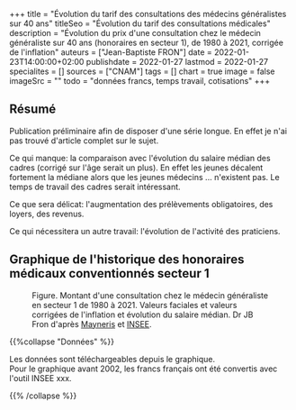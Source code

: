 +++
title = "Évolution du tarif des consultations des médecins généralistes sur 40 ans"
titleSeo = "Évolution du tarif des consultations médicales"
description = "Évolution du prix d'une consultation chez le médecin généraliste sur 40 ans (honoraires en secteur 1), de 1980 à 2021, corrigée de l'inflation"
auteurs = ["Jean-Baptiste FRON"]
date = 2022-01-23T14:00:00+02:00
publishdate = 2022-01-27
lastmod = 2022-01-27
specialites = []
sources = ["CNAM"]
tags = []
chart = true
image = false
imageSrc = ""
todo = "données francs, temps travail, cotisations"
+++

## Résumé

Publication préliminaire afin de disposer d'une série longue. En effet je n'ai pas trouvé d'article complet sur le sujet.

Ce qui manque: la comparaison avec l'évolution du salaire médian des cadres (corrigé sur l'âge serait un plus). En effet les jeunes décalent fortement la médiane alors que les jeunes médecins ... n'existent pas. Le temps de travail des cadres serait intéressant.

Ce que sera délicat: l'augmentation des prélèvements obligatoires, des loyers, des revenus.

Ce qui nécessitera un autre travail: l'évolution de l'activité des praticiens.

## Graphique de l'historique des honoraires médicaux conventionnés secteur 1

<figure>
  <div id="chart" class="border alert mb-4"></div>
  <figcaption>Figure. Montant d'une consultation chez le médecin généraliste en secteur 1 de 1980 à 2021. Valeurs faciales et valeurs corrigées de l'inflation et évolution du salaire médian. Dr JB Fron d'après <a href="http://piketty.pse.ens.fr/fichiers/enseig/memothes/DeaMayneris2004.pdf" rel="external nofollow noopener">Mayneris</a> et <a href="https://www.insee.fr/fr/information/2417794" rel="external nofollow noopener">INSEE</a>.</figcaption>
</figure>
<script>
const chartOptions = {
  // https://www.insee.fr/fr/information/2417794
  series: [{
    name: 'Euros 2021',
    data: [19.05, 21.49, 19.22, 20.72, 20.77, 21.03, 21.85, 22.51, 21.92, 21.16, 21.67, 20.98, 22.79, 22.32, 23.06, 23.71, 23.24, 22.97, 23.86, 23.74, 23.36, 22.98, 25.71, 25.2, 24.67, 24.22, 25.02, 25.83, 25.12, 25.1, 24.73, 25.32, 24.83, 24.62, 24.49, 24.48, 24.44, 26.29, 25.81, 25.53, 25.41, 25]
  },
  {
    name: 'Euros courants',
    data: [7.01, 7.97, 8.48, 9.76, 10.39, 11.11, 11.46, 12.45, 12.96, 12.96, 13.53, 13.72, 13.72, 15.24, 15.63, 16.65, 16.77, 16.77, 17.34, 17.53, 17.53, 17.53, 20, 20, 20, 20, 21, 22, 22, 22, 22, 23, 23, 23, 23, 23, 23, 25, 25, 25, 25, 25]
  }],
  chart: { type: 'line' },
  stroke: { colors: ['#4150f5'], curve: 'smooth', width: 2 },
  title: { text: 'Honoraires des médecins généralistes en secteur 1' },
  xaxis: {
    categories: [1980, 1981, 1982, 1983, 1984, 1985, 1986, 1987, 1988, 1989, 1990, 1991, 1992, 1993, 1994, 1995, 1996, 1997, 1998, 1999, 2000, 2001, 2002, 2003, 2004, 2005, 2006, 2007, 2008, 2009, 2010, 2011, 2012, 2013, 2014, 2015, 2016, 2017, 2018, 2019, 2020, 2021],
    tickAmount: 21
  },
  yaxis: [
    {
      title: { text: "Montant (€)" },
      labels: { style: { colors: '#757575' } },
      decimalsInFloat: 0,
      min: 0
    }
  ],
  tooltip: {
    y: [{
      formatter: function(value) { return `${value} €` }
    }]
  },
  theme: { monochrome: { enabled: true } },
  annotations: {
    xaxis: [{
      x: 2002,
      strokeDashArray: 0,
      borderColor: '#e0e0e0',
      label: {
        borderColor: 'transparent',
        position: 'bottom',
        style: {
          color: '#fff',
          background: '#4150f5',
        },
      text: 'Passage à l\'euro',
      }
    }]
  }
}
</script>

{{%collapse "Données" %}}

Les données sont téléchargeables depuis le graphique.  
Pour le graphique avant 2002, les francs français ont été convertis avec l'outil INSEE xxx.

{{% /collapse %}}
